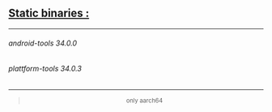## [Static binaries :]()

---

###### android-tools 34.0.0

###### plattform-tools 34.0.3

---

<div align="center">
  <sub>
    
  > only aarch64

  </sub>
</div>
